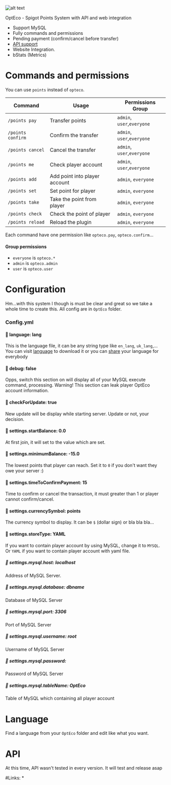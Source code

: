 ![alt text][logo]

[logo]: https://raw.githubusercontent.com/PlayerNguyen/OptEco/0be367354df5f3341272e27604bfe7afe66a26ea/logo/Banner.png "Logo"


OptEco - Spigot Points System with API and web integration
* Support MySQL 
* Fully commands and permissions
* Pending payment (confirm/cancel before transfer)
* [API support](#)
* Website Integration.
* bStats (Metrics) 
# Commands and permissions
You can use `points` instead of `opteco`.

| Command         | Usage                           | Permissions Group             |   
|-----------------|------------------------         |-------------------------------|
|`/points pay`    | Transfer points                 | `admin`, `user`,`everyone`    |
|`/points confirm`| Confirm the transfer            | `admin`, `user`,`everyone`    |
|`/points cancel` | Cancel the transfer             | `admin`, `user`,`everyone`    |
|`/points me`     | Check player account            | `admin`, `user`,`everyone`    |
|`/points add`    | Add point into player account   | `admin`, `everyone`           |
|`/points set`    | Set point for player            | `admin`, `everyone`           |
|`/points take`   | Take the point from player      | `admin`, `everyone`           |
|`/points check`  | Check the point of player       | `admin`, `everyone`           |
|`/points reload` | Reload the plugin               | `admin`, `everyone`           |

Each command have one permission like `opteco.pay`, `opteco.confirm`...
#### Group permissions   
* `everyone` is `opteco.*`
* `admin` is `opteco.admin`
* `user` is `opteco.user`

# Configuration
Hm...with this system I though is must be clear and great so we take a whole time to create this. All config are in `OptEco` folder.
### Config.yml
#### 🔷 language: lang
This is the language file, it can be any string type like `en_lang`, `uk_lang`,...
You can visit [language](#) to download it or you can [share](#) your language for everybody
#### 🔷  debug: false
Opps, switch this section on will display all of your MySQL execute command, processing. Warning! This section can leak player OptEco account information.
#### 🔷 checkForUpdate: true
New update will be display while starting server. Update or not, your decision.
#### 🔷 settings.startBalance: 0.0
At first join, it will set to the value which are set.
#### 🔷 settings.minimumBalance: -15.0
The lowest points that player can reach. Set it to `0` if you don't want they owe your server :)
#### 🔷 settings.timeToConfirmPayment: 15
Time to confirm or cancel the transaction, it must greater than 1 or player cannot confirm/cancel.
#### 🔷 settings.currencySymbol: points
The currency symbol to display. It can be `$` (dollar sign) or bla bla bla...
#### 🔷 settings.storeType: YAML
If you want to contain player account by using MySQL, change it to `MYSQL`. Or `YAML` if you want to contain player account with yaml file.
##### 🔷 settings.mysql.host: localhost
Address of MySQL Server.
##### 🔷 settings.mysql.database: dbname
Database of MySQL Server
##### 🔷 settings.mysql.port: 3306
Port of MySQL Server
##### 🔷 settings.mysql.username: root
Username of MySQL Server
##### 🔷 settings.mysql.password: 
Password of MySQL Server
##### 🔷 settings.mysql.tableName: OptEco
Table of MySQL which containing all player account
# Language
Find a language from your `OptEco` folder and edit like what you want.
# API
At this time, API wasn't tested in every version. It will test and release asap

#Links:
* 
